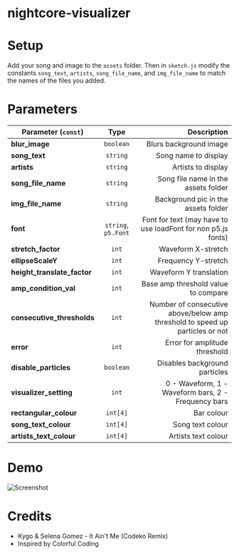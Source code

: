 # nightcore-visualizer

# Setup
Add your song and image to the `assets` folder. Then in `sketch.js` modify the constants `song_text`, `artists`, `song_file_name`, and `img_file_name` to match the names of the files you added.

# Parameters

| Parameter (`const`) | Type | Description |
| ------------- |:-------------:| -----:|
| **blur_image** | `boolean` | Blurs background image |
| **song_text** | `string` | Song name to display |
| **artists** | `string` | Artists to display |
| **song_file_name** | `string` | Song file name in the assets folder |
| **img_file_name** | `string` | Background pic in the assets folder |
| **font** | `string`, `p5.Font` | Font for text (may have to use loadFont for non p5.js fonts) |
| **stretch_factor** | `int` | Waveform X-stretch |
| **ellipseScaleY** | `int` | Frequency Y-stretch |
| **height_translate_factor** | `int` | Waveform Y translation |
| **amp_condition_val** | `int` |  Base amp threshold value to compare |
| **consecutive_thresholds** | `int` |  Number of consecutive above/below amp threshold to speed up particles or not |
| **error** | `int` |  Error for amplitude threshold |
| **disable_particles** | `boolean` | Disables background particles |
| **visualizer_setting** | `int` |  0 - Waveform, 1 - Waveform bars, 2 - Frequency bars |
| **rectangular_colour** | `int[4]` |  Bar colour |
| **song_text_colour** | `int[4]` |  Song text colour |
| **artists_text_colour** | `int[4]` |  Artists text colour |

# Demo
![Screenshot](demo_images/it_aint_me_demo.png)

# Credits
- Kygo & Selena Gomez - It Ain't Me (Codeko Remix)
- Inspired by Colorful Coding
